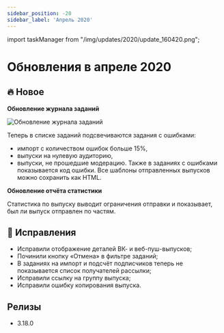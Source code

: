 ```yaml
---
sidebar_position: -20
sidebar_label: 'Апрель 2020'
---
```


import taskManager from "/img/updates/2020/update_160420.png";

# Обновления в апреле 2020

## 🔥 Новое

**Обновление журнала заданий**

<p align="left">
    <img src={taskManager} alt="Обновление журнала заданий" />
</p>

Теперь в списке заданий подсвечиваются задания с ошибками:

- импорт с количеством ошибок больше 15%,
- выпуски на нулевую аудиторию,
- выпуски, не прошедшие модерацию.
  Также в заданиях с ошибками показывается код ошибки. Все шаблоны отправленных выпусков можно сохранить как HTML.

**Обновление отчёта статистики**

Статистика по выпуску выводит ограничения отправки и показывает, был ли выпуск отправлен по частям.

## 🐛 Исправления

- Исправили отображение деталей ВК- и веб-пуш-выпусков;
- Починили кнопку «Отмена» в фильтре заданий;
- В заданиях на импорт и подсчёт подписчиков теперь не показывается список получателей рассылки;
- Исправили ссылку на группу выпуска;
- Исправили ошибку копирования выпуска.

## Релизы

- 3.18.0
